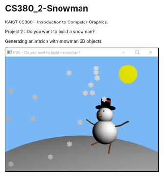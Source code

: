 # CS380_2-Snowman


KAIST CS380 - Introduction to Computer Graphics.

Project 2 : Do you want to bulid a snowman?


Generating animation with snowman 3D objects

![image](img.PNG)
